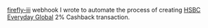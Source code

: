 [firefly-iii](https://github.com/firefly-iii/firefly-iii) webhook I wrote to
automate the process of creating [HSBC Everyday
Global](https://www.hsbc.com.au/accounts/products/everyday-global/) 2% Cashback
transaction.
